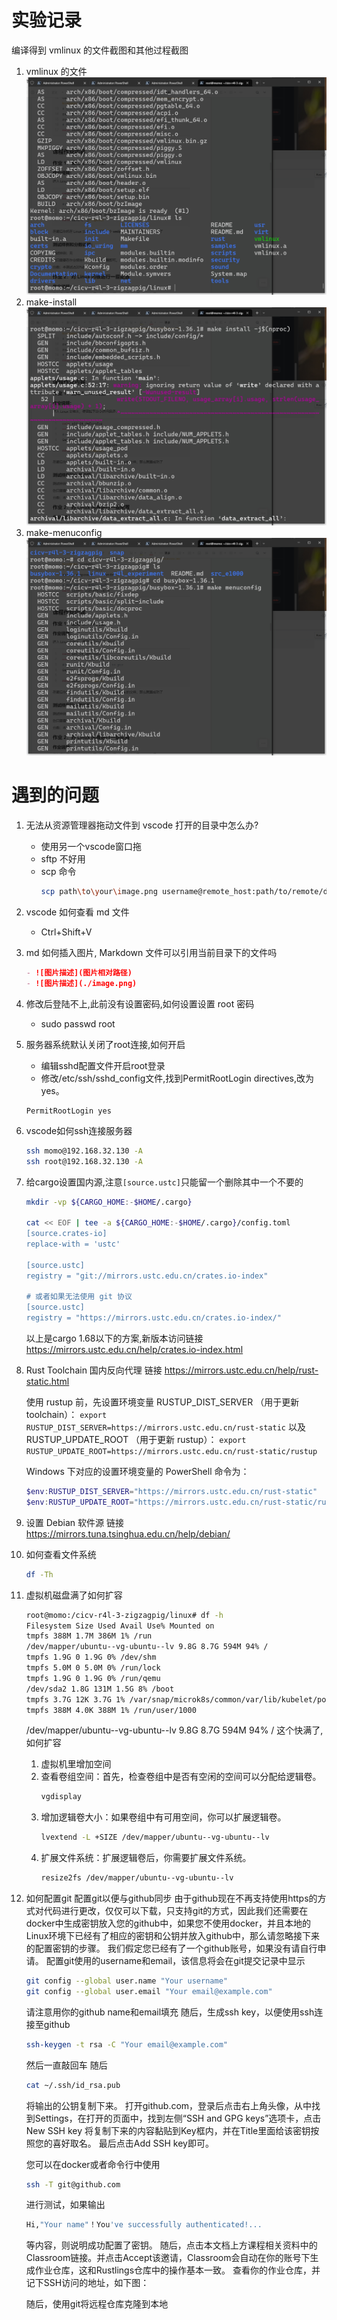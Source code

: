 # 实验记录
编译得到 vmlinux 的文件截图和其他过程截图

1. vmlinux 的文件
![vmlinux 的文件](./作业1.png)
2. make-install
![make-install](./作业1-make-install.png)
3. make-menuconfig
![make-menuconfig](./作业1-make-menuconfig.png)

# 遇到的问题

1. 无法从资源管理器拖动文件到 vscode 打开的目录中怎么办?
    - 使用另一个vscode窗口拖
    - sftp 不好用
    - scp 命令
        ```bash
        scp path\to\your\image.png username@remote_host:path/to/remote/directory
        ```

2. vscode 如何查看 md 文件
    - Ctrl+Shift+V

3. md 如何插入图片, Markdown 文件可以引用当前目录下的文件吗
    ```markdown
    - ![图片描述](图片相对路径)
    - ![图片描述](./image.png)
    ```

4. 修改后登陆不上,此前没有设置密码,如何设置设置 root 密码
    - sudo passwd root

5. 服务器系统默认关闭了root连接,如何开启
    - 编辑sshd配置文件开启root登录
    - 修改/etc/ssh/sshd_config文件,找到PermitRootLogin directives,改为yes。
    ```bsah
    PermitRootLogin yes
    ```

6. vscode如何ssh连接服务器
    ```bash
    ssh momo@192.168.32.130 -A
    ssh root@192.168.32.130 -A
    ```

7. 给cargo设置国内源,注意`[source.ustc]`只能留一个删除其中一个不要的
    
    ```bash
    mkdir -vp ${CARGO_HOME:-$HOME/.cargo}

    cat << EOF | tee -a ${CARGO_HOME:-$HOME/.cargo}/config.toml
    [source.crates-io]
    replace-with = 'ustc'

    [source.ustc]
    registry = "git://mirrors.ustc.edu.cn/crates.io-index"

    # 或者如果无法使用 git 协议
    [source.ustc]
    registry = "https://mirrors.ustc.edu.cn/crates.io-index/"
    ```
    以上是cargo 1.68以下的方案,新版本访问链接 https://mirrors.ustc.edu.cn/help/crates.io-index.html

8. Rust Toolchain 国内反向代理
    链接 https://mirrors.ustc.edu.cn/help/rust-static.html
    
    使用 rustup 前，先设置环境变量 RUSTUP_DIST_SERVER （用于更新 toolchain）：
    `export RUSTUP_DIST_SERVER=https://mirrors.ustc.edu.cn/rust-static`
    以及 RUSTUP_UPDATE_ROOT （用于更新 rustup）：
    `export RUSTUP_UPDATE_ROOT=https://mirrors.ustc.edu.cn/rust-static/rustup`
    
    Windows 下对应的设置环境变量的 PowerShell 命令为：

    ```PowerShell
    $env:RUSTUP_DIST_SERVER="https://mirrors.ustc.edu.cn/rust-static"
    $env:RUSTUP_UPDATE_ROOT="https://mirrors.ustc.edu.cn/rust-static/rustup"
    ```

9. 设置 Debian 软件源
    链接 https://mirrors.tuna.tsinghua.edu.cn/help/debian/

10. 如何查看文件系统
    ```bash
    df -Th
    ```

11. 虚拟机磁盘满了如何扩容
    ```bash
    root@momo:/cicv-r4l-3-zigzagpig/linux# df -h
    Filesystem Size Used Avail Use% Mounted on
    tmpfs 388M 1.7M 386M 1% /run
    /dev/mapper/ubuntu--vg-ubuntu--lv 9.8G 8.7G 594M 94% /
    tmpfs 1.9G 0 1.9G 0% /dev/shm
    tmpfs 5.0M 0 5.0M 0% /run/lock
    tmpfs 1.9G 0 1.9G 0% /run/qemu
    /dev/sda2 1.8G 131M 1.5G 8% /boot
    tmpfs 3.7G 12K 3.7G 1% /var/snap/microk8s/common/var/lib/kubelet/pods/4d5dcf7f-7715-4e20-9180-32cdea028651/volumes/kubernetes.ioprojected/kube-api-access-t4xng
    tmpfs 388M 4.0K 388M 1% /run/user/1000
    ```
    /dev/mapper/ubuntu--vg-ubuntu--lv 9.8G 8.7G 594M 94% / 这个快满了,如何扩容
    1. 虚拟机里增加空间
    2. 查看卷组空间：首先，检查卷组中是否有空闲的空间可以分配给逻辑卷。
        ```bash
        vgdisplay
        ```
    3. 增加逻辑卷大小：如果卷组中有可用空间，你可以扩展逻辑卷。
        ```bash
        lvextend -L +SIZE /dev/mapper/ubuntu--vg-ubuntu--lv
        ```
    4. 扩展文件系统：扩展逻辑卷后，你需要扩展文件系统。
        ```bash
        resize2fs /dev/mapper/ubuntu--vg-ubuntu--lv
        ```
    
12. 如何配置git
    配置git以便与github同步
    由于github现在不再支持使用https的方式对代码进行更改，仅仅可以下载，只支持git的方式，因此我们还需要在docker中生成密钥放入您的github中，如果您不使用docker，并且本地的Linux环境下已经有了相应的密钥和公钥并放入github中，那么请忽略接下来的配置密钥的步骤。
    我们假定您已经有了一个github账号，如果没有请自行申请。
    配置git使用的username和email，该信息将会在git提交记录中显示
    ```bash
    git config --global user.name "Your username"
    git config --global user.email "Your email@example.com"
    ```

    请注意用你的github name和email填充
    随后，生成ssh key，以便使用ssh连接至github
    ```bash
    ssh-keygen -t rsa -C "Your email@example.com"
    ```

    然后一直敲回车
    随后
    ```bash
    cat ~/.ssh/id_rsa.pub
    ```

    将输出的公钥复制下来。
    打开github.com，登录后点击右上角头像，从中找到Settings，在打开的页面中，找到左侧“SSH and GPG keys”选项卡，点击 New SSH key
    将复制下来的内容黏贴到Key框内，并在Title里面给该密钥按照您的喜好取名。
    最后点击Add SSH key即可。

    您可以在docker或者命令行中使用
    ```bash
    ssh -T git@github.com
    ```

    进行测试，如果输出
    ```bash
    Hi,"Your name"！You've successfully authenticated!...
    ```

    等内容，则说明成功配置了密钥。
    随后，点击本文档上方课程相关资料中的Classroom链接。并点击Accept该邀请，Classroom会自动在你的账号下生成作业仓库，这和Rustlings仓库中的操作基本一致。
    查看你的作业仓库，并记下SSH访问的地址，如下图：

    随后，使用git将远程仓库克隆到本地


